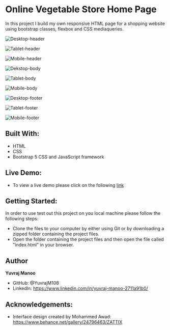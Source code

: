 # Online Vegetable Store Home Page

In this project I build my own responsive HTML page for a shopping website using bootstrap classes, flexbox and CSS mediaqueries.

![Desktop-header](https://user-images.githubusercontent.com/70488620/114788241-1a0d7980-9d4f-11eb-8d7a-56ba89088b4d.PNG)

![Tablet-header](https://user-images.githubusercontent.com/70488620/114788299-36111b00-9d4f-11eb-96e0-eb31a3e93c8e.PNG)

![Mobile-header](https://user-images.githubusercontent.com/70488620/114788309-3ad5cf00-9d4f-11eb-967e-1056b94ef429.PNG)

![Dekstop-body](https://user-images.githubusercontent.com/70488620/114788324-40cbb000-9d4f-11eb-82e6-99c9b733669a.PNG)

![Tablet-body](https://user-images.githubusercontent.com/70488620/114788338-46c19100-9d4f-11eb-942e-d89904ecbd5e.PNG)

![Mobile-body](https://user-images.githubusercontent.com/70488620/114788348-4aedae80-9d4f-11eb-9c93-29bae61ee242.PNG)

![Desktop-footer](https://user-images.githubusercontent.com/70488620/114788365-5214bc80-9d4f-11eb-99d1-c405d46a8715.PNG)

![Tablet-footer](https://user-images.githubusercontent.com/70488620/114788375-55a84380-9d4f-11eb-98ac-7835146d92e7.PNG)

![Mobile-footer](https://user-images.githubusercontent.com/70488620/114788385-5b058e00-9d4f-11eb-9382-72f7f8b4f946.PNG)

## Built With:
- HTML
- CSS
- Bootstrap 5 CSS and JavaScript framework

## Live Demo:

- To view a live demo please click on the following [link](https://yuvrajm108.github.io/shopping-page/)

## Getting Started:

In order to use test out this project on you local machine please follow the following steps:

- Clone the files to your computer by either using Git or by downloading a zipped folder containing the project files.
- Open the folder containing the project files and then open the file called "index.html" in your browser.

## Author

**Yuvraj Manoo**
- GitHub: @YuvrajM108
- LinkedIn: https://www.linkedin.com/in/yuvraj-manoo-2711a91b0/

## Acknowledgements:

- Interface design created by Mohammed Awad: https://www.behance.net/gallery/24796463/ZATTIX 
